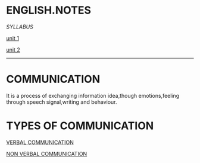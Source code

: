 # ENGLISH.NOTES


*SYLLABUS*

[unit 1](https://github.com/Japmankaur/english.notes/blob/main/unit%201.md)

[unit 2](https://github.com/Japmankaur/english.notes/blob/main/unit%202.md)

----

# COMMUNICATION
It is a process of exchanging information idea,though emotions,feeling through speech signal,writing and behaviour.

# TYPES OF COMMUNICATION

[VERBAL COMMUNICATION](https://github.com/Japmankaur/english.notes/blob/main/verbal%20communication.md)

[NON VERBAL COMMUNICATION](https://github.com/Japmankaur/english.notes/blob/main/non%20verbal%20communication.md)
